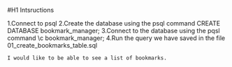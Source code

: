 #H1 Intsructions

1.Connect to psql
2.Create the database using the psql command CREATE DATABASE bookmark_manager;
3.Connect to the database using the pqsl command \c bookmark_manager;
4.Run the query we have saved in the file 01_create_bookmarks_table.sql




```As a user, to be able to see my saved pages,
I would like to be able to see a list of bookmarks.
```
[logo]: image.png
